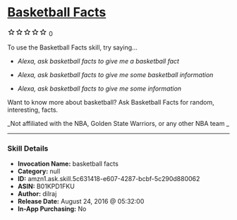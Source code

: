 # [Basketball Facts](http://alexa.amazon.com/#skills/amzn1.ask.skill.5c631418-e607-4287-bcbf-5c290d880062)
![0 stars](../../images/ic_star_border_black_18dp_1x.png)![0 stars](../../images/ic_star_border_black_18dp_1x.png)![0 stars](../../images/ic_star_border_black_18dp_1x.png)![0 stars](../../images/ic_star_border_black_18dp_1x.png)![0 stars](../../images/ic_star_border_black_18dp_1x.png) 0

To use the Basketball Facts skill, try saying...

* *Alexa, ask basketball facts to give me a basketball fact*

* *Alexa, ask basketball facts to give me some basketball information*

* *Alexa, ask basketball facts to give me some information*

Want to know more about basketball? Ask Basketball Facts for random, interesting, facts. 

_Not affiliated with the NBA, Golden State Warriors, or any other NBA team _

***

### Skill Details

* **Invocation Name:** basketball facts
* **Category:** null
* **ID:** amzn1.ask.skill.5c631418-e607-4287-bcbf-5c290d880062
* **ASIN:** B01KPD1FKU
* **Author:** dilraj
* **Release Date:** August 24, 2016 @ 05:32:00
* **In-App Purchasing:** No
